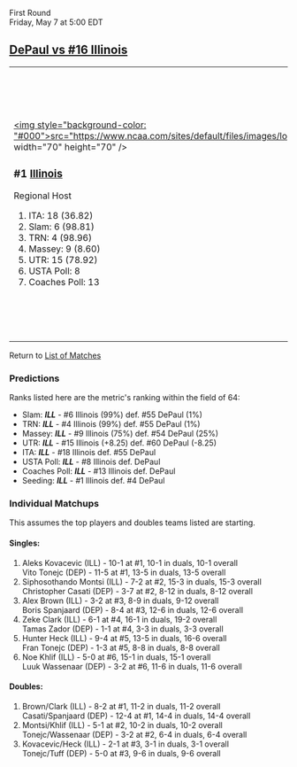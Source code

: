 First Round  
Friday, May 7 at 5:00 EDT
## [DePaul vs #16 Illinois](https://www.ncaa.com/game/5833373) 

<table><tr><td>  

<a href="../index.md"><img style="background-color: "#000">src="https://www.ncaa.com/sites/default/files/images/logos/schools/i/illinois.70.png" width="70" height="70" /></a>  

<h3>#1 <a href="../index.md">Illinois</a></h3>  

Regional Host  

<ol>  
<li>ITA: 18 (36.82)</li>  
<li>Slam: 6 (98.81)</li>  
<li>TRN: 4 (98.96)</li>  
<li>Massey: 9 (8.60)</li>  
<li>UTR: 15 (78.92)</li>  
<li>USTA Poll: 8</li>  
<li>Coaches Poll: 13</li>  
</ol>  

</td><td>  

<a href="../index.md"><img src="https://www.ncaa.com/sites/default/files/images/logos/schools/d/depaul.70.png" width="70" height="70" /></a>  

<h3>#4 <a href="../index.md">DePaul</a></h3>  

Automatic Qualifier  

<ol>  
<li>ITA: 55 (5.64)</li>  
<li>Slam: 55 (85.74)</li>  
<li>TRN: 55 (82.45)</li>  
<li>Massey: 54 (5.94)</li>  
<li>UTR: 60 (70.67)</li>  
</ol>  

</td></tr></table>  

Return to [List of Matches](../index.md)  

### Predictions  

Ranks listed here are the metric's ranking within the field of 64:  
- Slam: ***ILL*** - #6 Illinois (99%) def. #55 DePaul (1%)  
- TRN: ***ILL*** - #4 Illinois (99%) def. #55 DePaul (1%)  
- Massey: ***ILL*** - #9 Illinois (75%) def. #54 DePaul (25%)  
- UTR: ***ILL*** - #15 Illinois (+8.25) def. #60 DePaul (-8.25)  
- ITA: ***ILL*** - #18 Illinois def. #55 DePaul  
- USTA Poll: ***ILL*** - #8 Illinois def. DePaul  
- Coaches Poll: ***ILL*** - #13 Illinois def. DePaul  
- Seeding: ***ILL*** - #1 Illinois def. #4 DePaul  

### Individual Matchups  

This assumes the top players and doubles teams listed are starting.  

#### Singles:  
1. Aleks Kovacevic (ILL) - 10-1 at #1, 10-1 in duals, 10-1 overall  
   Vito Tonejc (DEP) - 11-5 at #1, 13-5 in duals, 13-5 overall
2. Siphosothando Montsi (ILL) - 7-2 at #2, 15-3 in duals, 15-3 overall  
   Christopher Casati (DEP) - 3-7 at #2, 8-12 in duals, 8-12 overall
3. Alex Brown (ILL) - 3-2 at #3, 8-9 in duals, 9-12 overall  
   Boris Spanjaard (DEP) - 8-4 at #3, 12-6 in duals, 12-6 overall
4. Zeke Clark (ILL) - 6-1 at #4, 16-1 in duals, 19-2 overall  
   Tamas Zador (DEP) - 1-1 at #4, 3-3 in duals, 3-3 overall
5. Hunter Heck (ILL) - 9-4 at #5, 13-5 in duals, 16-6 overall  
   Fran Tonejc (DEP) - 1-3 at #5, 8-8 in duals, 8-8 overall
6. Noe Khlif (ILL) - 5-0 at #6, 15-1 in duals, 15-1 overall  
   Luuk Wassenaar (DEP) - 3-2 at #6, 11-6 in duals, 11-6 overall

#### Doubles:  
1. Brown/Clark (ILL) - 8-2 at #1, 11-2 in duals, 11-2 overall  
   Casati/Spanjaard (DEP) - 12-4 at #1, 14-4 in duals, 14-4 overall
2. Montsi/Khlif (ILL) - 5-1 at #2, 10-2 in duals, 10-2 overall  
   Tonejc/Wassenaar (DEP) - 3-2 at #2, 6-4 in duals, 6-4 overall
3. Kovacevic/Heck (ILL) - 2-1 at #3, 3-1 in duals, 3-1 overall  
   Tonejc/Tuff (DEP) - 5-0 at #3, 9-6 in duals, 9-6 overall